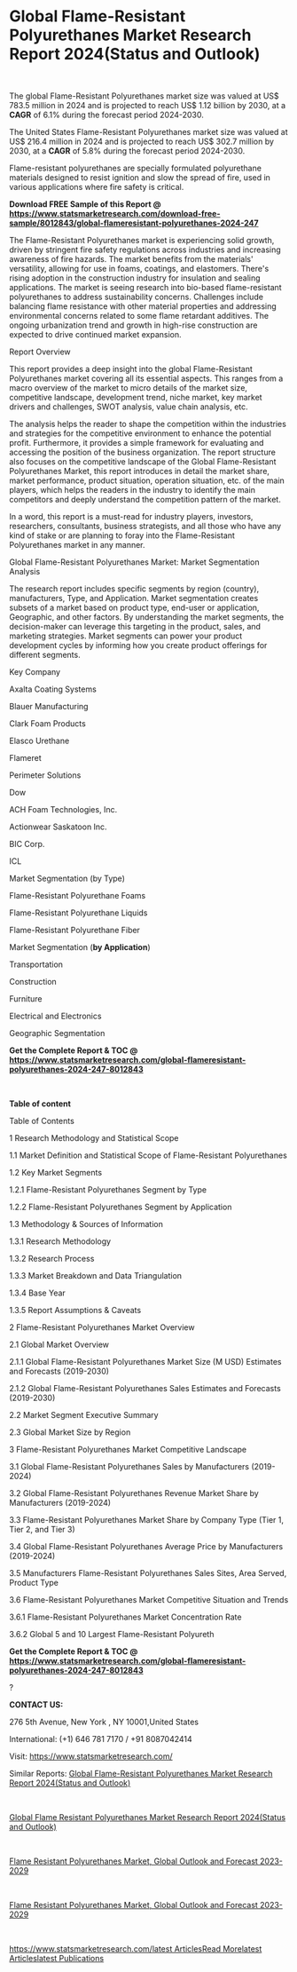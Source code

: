 <h1>Global Flame-Resistant Polyurethanes Market Research Report 2024(Status and Outlook)</h1><br/><p>The global Flame-Resistant Polyurethanes market size was valued at US$ 783.5 million in 2024 and is projected to reach US$ 1.12 billion by 2030, at a <strong>CAGR</strong> of 6.1% during the forecast period 2024-2030.</p>
 
 
 
 <p>The United States Flame-Resistant Polyurethanes market size was valued at US$ 216.4 million in 2024 and is projected to reach US$ 302.7 million by 2030, at a <strong>CAGR</strong> of 5.8% during the forecast period 2024-2030.</p>
 
 
 
 <p>Flame-resistant polyurethanes are specially formulated polyurethane materials designed to resist ignition and slow the spread of fire, used in various applications where fire safety is critical.</p>
 
 
 
 <p><strong>Download FREE Sample of this Report @ <a href="https://www.statsmarketresearch.com/download-free-sample/8012843/global-flameresistant-polyurethanes-2024-247">https://www.statsmarketresearch.com/download-free-sample/8012843/global-flameresistant-polyurethanes-2024-247</a></strong></p>
 
 
 
 <p>The Flame-Resistant Polyurethanes market is experiencing solid growth, driven by stringent fire safety regulations across industries and increasing awareness of fire hazards. The market benefits from the materials&#39; versatility, allowing for use in foams, coatings, and elastomers. There&#39;s rising adoption in the construction industry for insulation and sealing applications. The market is seeing research into bio-based flame-resistant polyurethanes to address sustainability concerns. Challenges include balancing flame resistance with other material properties and addressing environmental concerns related to some flame retardant additives. The ongoing urbanization trend and growth in high-rise construction are expected to drive continued market expansion.</p>
 
 
 
 <p>Report Overview</p>
 
 
 
 <p>This report provides a deep insight into the global Flame-Resistant Polyurethanes market covering all its essential aspects. This ranges from a macro overview of the market to micro details of the market size, competitive landscape, development trend, niche market, key market drivers and challenges, SWOT analysis, value chain analysis, etc.</p>
 
 
 
 <p>The analysis helps the reader to shape the competition within the industries and strategies for the competitive environment to enhance the potential profit. Furthermore, it provides a simple framework for evaluating and accessing the position of the business organization. The report structure also focuses on the competitive landscape of the Global Flame-Resistant Polyurethanes Market, this report introduces in detail the market share, market performance, product situation, operation situation, etc. of the main players, which helps the readers in the industry to identify the main competitors and deeply understand the competition pattern of the market.</p>
 
 
 
 <p>In a word, this report is a must-read for industry players, investors, researchers, consultants, business strategists, and all those who have any kind of stake or are planning to foray into the Flame-Resistant Polyurethanes market in any manner.</p>
 
 
 
 <p>Global Flame-Resistant Polyurethanes Market: Market Segmentation Analysis</p>
 
 
 
 <p>The research report includes specific segments by region (country), manufacturers, Type, and Application. Market segmentation creates subsets of a market based on product type, end-user or application, Geographic, and other factors. By understanding the market segments, the decision-maker can leverage this targeting in the product, sales, and marketing strategies. Market segments can power your product development cycles by informing how you create product offerings for different segments.</p>
 
 
 
 <p>Key Company</p>
 
 
 
 <p>Axalta Coating Systems</p>
 
 
 
 <p>Blauer Manufacturing</p>
 
 
 
 <p>Clark Foam Products</p>
 
 
 
 <p>Elasco Urethane</p>
 
 
 
 <p>Flameret</p>
 
 
 
 <p>Perimeter Solutions</p>
 
 
 
 <p>Dow</p>
 
 
 
 <p>ACH Foam Technologies, Inc.</p>
 
 
 
 <p>Actionwear Saskatoon Inc.</p>
 
 
 
 <p>BIC Corp.</p>
 
 
 
 <p>ICL</p>
 
 
 
 <p>Market Segmentation (by Type)</p>
 
 
 
 <p>Flame-Resistant Polyurethane Foams</p>
 
 
 
 <p>Flame-Resistant Polyurethane Liquids</p>
 
 
 
 <p>Flame-Resistant Polyurethane Fiber</p>
 
 
 
 <p>Market Segmentation (<strong>by Application</strong>)</p>
 
 
 
 <p>Transportation</p>
 
 
 
 <p>Construction</p>
 
 
 
 <p>Furniture</p>
 
 
 
 <p>Electrical and Electronics</p>
 
 
 
 <p>Geographic Segmentation</p>
 
 
 
 <div><b>Get the Complete Report & TOC @ <a href="https://www.statsmarketresearch.com/global-flameresistant-polyurethanes-2024-247-8012843">https://www.statsmarketresearch.com/global-flameresistant-polyurethanes-2024-247-8012843</a></b></div>
 
 
 
 <p><br />
 
 <b>Table of content</b></p>
 
 
 
 <p>Table of Contents<br />
 
 1 Research Methodology and Statistical Scope<br />
 
 1.1 Market Definition and Statistical Scope of Flame-Resistant Polyurethanes<br />
 
 1.2 Key Market Segments<br />
 
 1.2.1 Flame-Resistant Polyurethanes Segment by Type<br />
 
 1.2.2 Flame-Resistant Polyurethanes Segment by Application<br />
 
 1.3 Methodology & Sources of Information<br />
 
 1.3.1 Research Methodology<br />
 
 1.3.2 Research Process<br />
 
 1.3.3 Market Breakdown and Data Triangulation<br />
 
 1.3.4 Base Year<br />
 
 1.3.5 Report Assumptions & Caveats<br />
 
 2 Flame-Resistant Polyurethanes Market Overview<br />
 
 2.1 Global Market Overview<br />
 
 2.1.1 Global Flame-Resistant Polyurethanes Market Size (M USD) Estimates and Forecasts (2019-2030)<br />
 
 2.1.2 Global Flame-Resistant Polyurethanes Sales Estimates and Forecasts (2019-2030)<br />
 
 2.2 Market Segment Executive Summary<br />
 
 2.3 Global Market Size by Region<br />
 
 3 Flame-Resistant Polyurethanes Market Competitive Landscape<br />
 
 3.1 Global Flame-Resistant Polyurethanes Sales by Manufacturers (2019-2024)<br />
 
 3.2 Global Flame-Resistant Polyurethanes Revenue Market Share by Manufacturers (2019-2024)<br />
 
 3.3 Flame-Resistant Polyurethanes Market Share by Company Type (Tier 1, Tier 2, and Tier 3)<br />
 
 3.4 Global Flame-Resistant Polyurethanes Average Price by Manufacturers (2019-2024)<br />
 
 3.5 Manufacturers Flame-Resistant Polyurethanes Sales Sites, Area Served, Product Type<br />
 
 3.6 Flame-Resistant Polyurethanes Market Competitive Situation and Trends<br />
 
 3.6.1 Flame-Resistant Polyurethanes Market Concentration Rate<br />
 
 3.6.2 Global 5 and 10 Largest Flame-Resistant Polyureth</p>
 
 
 
 <div><b>Get the Complete Report & TOC @ <a href="https://www.statsmarketresearch.com/global-flameresistant-polyurethanes-2024-247-8012843">https://www.statsmarketresearch.com/global-flameresistant-polyurethanes-2024-247-8012843</a></b></div>
 
 
 
 <p>? </p>
 
 
 
 <p><b>CONTACT US:</b><br />
 
 276 5th Avenue, New York , NY 10001,United States<br />
 
 International: (+1) 646 781 7170 / +91 8087042414<br />
 
 Visit: <a href="https://www.statsmarketresearch.com/">https://www.statsmarketresearch.com/</a><br />
 
 Similar Reports: <a href="https://www.statsmarketresearch.com/global-flameresistant-polyurethanes-2024-247-8012843">Global Flame-Resistant Polyurethanes Market Research Report 2024(Status and Outlook)</a><br />
 
 <br />
 
 <a href="https://www.statsmarketresearch.com/global-flameresistant-polyurethanes-2024-247-8012843">Global Flame Resistant Polyurethanes Market Research Report 2024(Status and Outlook)</a><br />
 
 <br />
 
 <a href="https://www.statsmarketresearch.com/global-flameresistant-polyurethanes-2024-247-8012843">Flame Resistant Polyurethanes Market, Global Outlook and Forecast 2023-2029</a><br />
 
 <br />
 
 <a href="https://www.statsmarketresearch.com/global-flameresistant-polyurethanes-2024-247-8012843">Flame Resistant Polyurethanes Market, Global Outlook and Forecast 2023-2029</a><br />
 
 <br />
 
 <a href="https://gyeongbokgung.com">https://www.statsmarketresearch.com/</a><a href="https://hallyeomaritime.com">latest Articles</a><a href="https://jingwansa.com">Read More</a><a href="https://nguoiviet.jp/">latest Articles</a><a href="https://www.intelmarketresearch.com/">latest Publications</a></p>